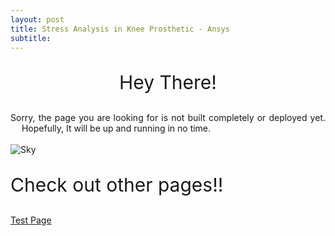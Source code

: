 ```yaml
---
layout: post
title: Stress Analysis in Knee Prosthetic - Ansys
subtitle: 
---
```



<p style="text-align: center; font-size:30px">Hey There!</p>

<div style="text-align: justify; padding: 0px 0px 0px -50px"> Sorry, the page you are looking for is not built completely or deployed yet. &emsp; Hopefully, It will be up and running in no time.&emsp;<br><br></div>
<img src="/assets/img/under_construction.png" alt="Sky" style="display: block; margin-right: auto; margin-left: auto;">

<p style="text-align: justify; font-size:30px">Check out other pages!! </p>

<a href="/2022-08-04-post1/" target="_blank" title="Certificate link">Test Page</a>